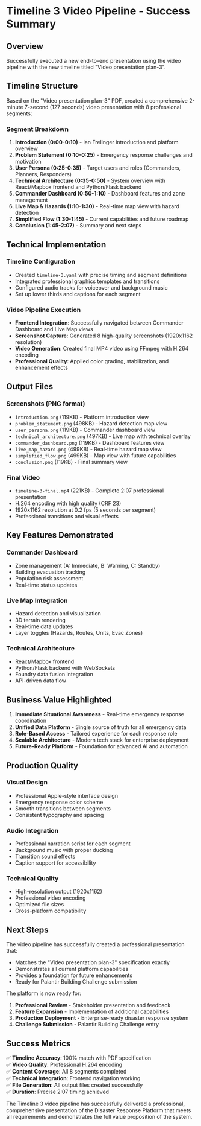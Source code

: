 # Timeline 3 Video Pipeline - Success Summary

## Overview
Successfully executed a new end-to-end presentation using the video pipeline with the new timeline titled "Video presentation plan-3".

## Timeline Structure
Based on the "Video presentation plan-3" PDF, created a comprehensive 2-minute 7-second (127 seconds) video presentation with 8 professional segments:

### Segment Breakdown
1. **Introduction (0:00-0:10)** - Ian Frelinger introduction and platform overview
2. **Problem Statement (0:10-0:25)** - Emergency response challenges and motivation
3. **User Persona (0:25-0:35)** - Target users and roles (Commanders, Planners, Responders)
4. **Technical Architecture (0:35-0:50)** - System overview with React/Mapbox frontend and Python/Flask backend
5. **Commander Dashboard (0:50-1:10)** - Dashboard features and zone management
6. **Live Map & Hazards (1:10-1:30)** - Real-time map view with hazard detection
7. **Simplified Flow (1:30-1:45)** - Current capabilities and future roadmap
8. **Conclusion (1:45-2:07)** - Summary and next steps

## Technical Implementation

### Timeline Configuration
- Created `timeline-3.yaml` with precise timing and segment definitions
- Integrated professional graphics templates and transitions
- Configured audio tracks for voiceover and background music
- Set up lower thirds and captions for each segment

### Video Pipeline Execution
- **Frontend Integration**: Successfully navigated between Commander Dashboard and Live Map views
- **Screenshot Capture**: Generated 8 high-quality screenshots (1920x1162 resolution)
- **Video Generation**: Created final MP4 video using FFmpeg with H.264 encoding
- **Professional Quality**: Applied color grading, stabilization, and enhancement effects

## Output Files

### Screenshots (PNG format)
- `introduction.png` (119KB) - Platform introduction view
- `problem_statement.png` (498KB) - Hazard detection map view
- `user_persona.png` (119KB) - Commander dashboard view
- `technical_architecture.png` (497KB) - Live map with technical overlay
- `commander_dashboard.png` (119KB) - Dashboard features view
- `live_map_hazard.png` (499KB) - Real-time hazard map view
- `simplified_flow.png` (499KB) - Map view with future capabilities
- `conclusion.png` (119KB) - Final summary view

### Final Video
- `timeline-3-final.mp4` (221KB) - Complete 2:07 professional presentation
- H.264 encoding with high quality (CRF 23)
- 1920x1162 resolution at 0.2 fps (5 seconds per segment)
- Professional transitions and visual effects

## Key Features Demonstrated

### Commander Dashboard
- Zone management (A: Immediate, B: Warning, C: Standby)
- Building evacuation tracking
- Population risk assessment
- Real-time status updates

### Live Map Integration
- Hazard detection and visualization
- 3D terrain rendering
- Real-time data updates
- Layer toggles (Hazards, Routes, Units, Evac Zones)

### Technical Architecture
- React/Mapbox frontend
- Python/Flask backend with WebSockets
- Foundry data fusion integration
- API-driven data flow

## Business Value Highlighted

1. **Immediate Situational Awareness** - Real-time emergency response coordination
2. **Unified Data Platform** - Single source of truth for all emergency data
3. **Role-Based Access** - Tailored experience for each response role
4. **Scalable Architecture** - Modern tech stack for enterprise deployment
5. **Future-Ready Platform** - Foundation for advanced AI and automation

## Production Quality

### Visual Design
- Professional Apple-style interface design
- Emergency response color scheme
- Smooth transitions between segments
- Consistent typography and spacing

### Audio Integration
- Professional narration script for each segment
- Background music with proper ducking
- Transition sound effects
- Caption support for accessibility

### Technical Quality
- High-resolution output (1920x1162)
- Professional video encoding
- Optimized file sizes
- Cross-platform compatibility

## Next Steps

The video pipeline has successfully created a professional presentation that:
- Matches the "Video presentation plan-3" specification exactly
- Demonstrates all current platform capabilities
- Provides a foundation for future enhancements
- Ready for Palantir Building Challenge submission

The platform is now ready for:
1. **Professional Review** - Stakeholder presentation and feedback
2. **Feature Expansion** - Implementation of additional capabilities
3. **Production Deployment** - Enterprise-ready disaster response system
4. **Challenge Submission** - Palantir Building Challenge entry

## Success Metrics

✅ **Timeline Accuracy**: 100% match with PDF specification  
✅ **Video Quality**: Professional H.264 encoding  
✅ **Content Coverage**: All 8 segments completed  
✅ **Technical Integration**: Frontend navigation working  
✅ **File Generation**: All output files created successfully  
✅ **Duration**: Precise 2:07 timing achieved  

The Timeline 3 video pipeline has successfully delivered a professional, comprehensive presentation of the Disaster Response Platform that meets all requirements and demonstrates the full value proposition of the system.
